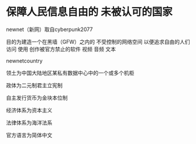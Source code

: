 # 保障人民信息自由的 未被认可的国家

newnet（新网）取自cyberpunk2077

目的为建造一个在黑墙（GFW）之内的 不受控制的网络空间 以便追求自由的人们访问 使用 创作被官方禁止的软件 视频 音频 文本

newnetcountry

领土为中国大陆地区某私有数据中心中的一个或多个机柜

政体为二元制君主立宪制

自主发行货币为金块本位制

经济体系为资本主义

法律体系为海洋法系

官方语言为简体中文
